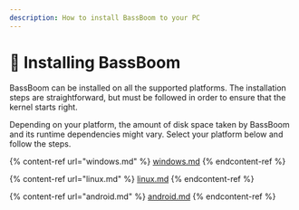 ```yaml
---
description: How to install BassBoom to your PC
---
```


# 📀 Installing BassBoom

BassBoom can be installed on all the supported platforms. The installation steps are straightforward, but must be followed in order to ensure that the kernel starts right.

Depending on your platform, the amount of disk space taken by BassBoom and its runtime dependencies might vary. Select your platform below and follow the steps.

{% content-ref url="windows.md" %}
[windows.md](windows.md)
{% endcontent-ref %}

{% content-ref url="linux.md" %}
[linux.md](linux.md)
{% endcontent-ref %}

{% content-ref url="android.md" %}
[android.md](android.md)
{% endcontent-ref %}
